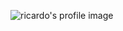 ![ricardo's profile image](https://avatars.githubusercontent.com/u/24503877?s=400&u=9ae0169f4fa8a3b5a13129c74da50e8a1e69efe2&v=4)
